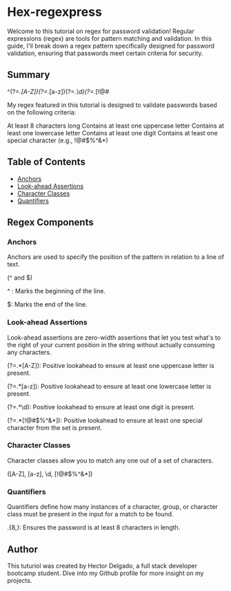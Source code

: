 # Hex-regexpress

Welcome to this tutorial on regex for password validation! Regular expressions (regex) are tools for pattern matching and validation. In this guide, I'll break down a regex pattern specifically designed for password validation, ensuring that passwords meet certain criteria for security.

## Summary

^(?=._[A-Z])(?=._[a-z])(?=._\d)(?=._[!@#$%^&*]).{8,}$

My regex featured in this tutorial is designed to validate passwords based on the following criteria:

At least 8 characters long
Contains at least one uppercase letter
Contains at least one lowercase letter
Contains at least one digit
Contains at least one special character (e.g., !@#$%^&\*)

## Table of Contents

- [Anchors](#Anchors)
- [Look-ahead Assertions](#Look-ahead-Assertions)
- [Character Classes](#Character-Classes)
- [Quantifiers](#Quantifiers)

## Regex Components

### Anchors

Anchors are used to specify the position of the pattern in relation to a line of text.

(^ and $)

^ : Marks the beginning of the line.

$: Marks the end of the line.

### Look-ahead Assertions

Look-ahead assertions are zero-width assertions that let you test what's to the right of your current position in the string without actually consuming any characters.

(?=.\*[A-Z]): Positive lookahead to ensure at least one uppercase letter is present.

(?=.\*[a-z]): Positive lookahead to ensure at least one lowercase letter is present.

(?=.\*\d): Positive lookahead to ensure at least one digit is present.

(?=.\*[!@#$%^&*]): Positive lookahead to ensure at least one special character from the set is present.

### Character Classes

Character classes allow you to match any one out of a set of characters.

([A-Z], [a-z], \d, [!@#$%^&*])

### Quantifiers

Quantifiers define how many instances of a character, group, or character class must be present in the input for a match to be found.

.{8,}: Ensures the password is at least 8 characters in length.

## Author

This tuturiol was created by Hector Delgado, a full stack developer bootcamp student. Dive into my Github profile for more insight on my projects.
